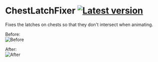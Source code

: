 # ChestLatchFixer [![Latest version][version-image]][version-link]

Fixes the latches on chests so that they don't intersect when animating.

Before:  
![Before][before-image]

After:  
![After][after-image]

[before-image]: https://imgur.com/lsmmS4A.png
[after-image]: https://imgur.com/FHIiqd1.png
[version-image]: https://badges.kaamiljasani.com/curseforge/latest/360213
[version-link]: https://www.curseforge.com/minecraft/mc-mods/chest-latch-fixer